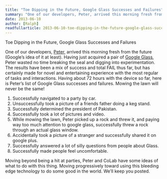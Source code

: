 ```yaml
---
title: "Toe Dipping in the Future, Google Glass Successes and Failures"
summary: "One of our developers, Peter, arrived this morning fresh from the future (Google's idea of it at least). Having just acquired a pair of Google Glass, Peter wasted no time breaking the seal and digging into experimentation."
date: 2013-06-10
author: [Ralph]
readfullarticle: 2013-06-10-toe-dipping-in-the-future-google-glass-successes-and-failures
---
```


Toe Dipping in the Future, Google Glass Successes and Failures

One of our developers, [Peter](), arrived this morning fresh from the future (Google’s idea of it at least). Having just acquired a pair of [Google Glass](http://www.google.com/glass/start/what-it-does/), Peter wasted no time breaking the seal and digging into experimentation. The results have been a mix of success and total FAIL thus far, but has certainly made for novel and entertaining experience with the most regular of tasks and interactions. Having about 72 hours with the device so far, here is Peter’s list of Google Glass successes and failures. Mowing the lawn will never be the same!

1. Successfully navigated to a party by car.
2. Unsuccessfully took a picture of a friends father doing a keg stand.
3. Successfully determined the president of Pakistan.
4. Successfully took a lot of pictures and video.
5. While mowing the lawn, Peter picked up a rock and threw it, and paying way too much attention to google glass, successfully threw a rock through an actual glass window.
6. Accidentally took a picture of a stranger and successfully shared it on google plus.
7. Successfully answered a lot of silly questions from people about Glass.
8. Successfully made people feel uncomfortable.

Moving beyond being a hit at parties, Peter and CoLab have some ideas of what to do with this thing. Moving progressively toward using this bleeding edge technology to do some good in the world. We’ll keep you posted.
